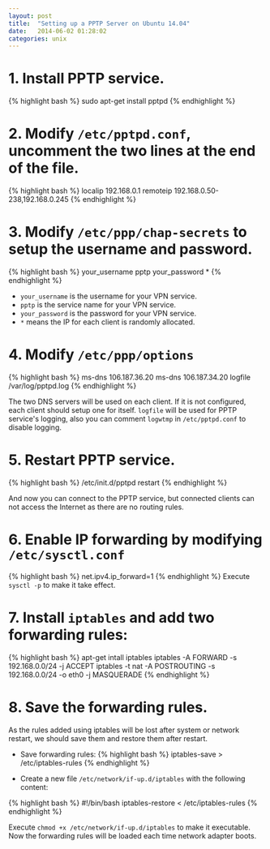 ```yaml
---
layout: post
title:  "Setting up a PPTP Server on Ubuntu 14.04"
date:   2014-06-02 01:28:02
categories: unix
---
```


# 1. Install PPTP service.

{% highlight bash %}
sudo apt-get install pptpd
{% endhighlight %}

# 2. Modify `/etc/pptpd.conf`, uncomment the two lines at the end of the file.

{% highlight bash %}
localip 192.168.0.1
remoteip 192.168.0.50-238,192.168.0.245
{% endhighlight %}

# 3. Modify `/etc/ppp/chap-secrets` to setup the username and password.

{% highlight bash %}
your_username pptp your_password *
{% endhighlight %}

* `your_username` is the username for your VPN service.
* `pptp` is the service name for your VPN service.
* `your_password` is the password for your VPN service.
* `*` means the IP for each client is randomly allocated.

# 4. Modify `/etc/ppp/options`
{% highlight bash %}
ms-dns 106.187.36.20
ms-dns 106.187.34.20
logfile /var/log/pptpd.log
{% endhighlight %}

  The two DNS servers will be used on each client. If it is not configured, each client should setup one for itself. `logfile` will be used for PPTP service's logging, also you can comment `logwtmp` in `/etc/pptpd.conf` to disable logging.

# 5. Restart PPTP service.
{% highlight bash %}
/etc/init.d/pptpd restart
{% endhighlight %}

  And now you can connect to the PPTP service, but connected clients can not access the Internet as there are no routing rules.

# 6. Enable IP forwarding by modifying `/etc/sysctl.conf`

{% highlight bash %}
net.ipv4.ip_forward=1
{% endhighlight %}
  Execute `sysctl -p` to make it take effect.

# 7. Install `iptables` and add two forwarding rules:

{% highlight bash %}
apt-get intall iptables
iptables -A FORWARD -s 192.168.0.0/24 -j ACCEPT
iptables -t nat -A POSTROUTING -s 192.168.0.0/24 -o eth0 -j MASQUERADE
{% endhighlight %}


# 8. Save the forwarding rules.
  As the rules added using iptables will be lost after system or network restart, we should save them and restore them after restart.

  * Save forwarding rules:
{% highlight bash %}
iptables-save > /etc/iptables-rules
{% endhighlight %}  

  * Create a new file `/etc/network/if-up.d/iptables` with the following content:

{% highlight bash %}
#!/bin/bash
 iptables-restore < /etc/iptables-rules
{% endhighlight %}  


  Execute `chmod +x /etc/network/if-up.d/iptables` to make it executable. Now the forwarding rules will be loaded each time network adapter boots.
